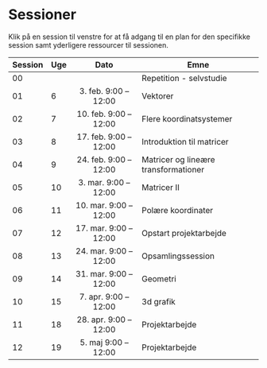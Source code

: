 # Sessioner

Klik på en session til venstre for at få adgang til en plan for den specifikke session samt yderligere ressourcer til sessionen.

<div class="center-table" markdown>

| Session | Uge | Dato                 | Emne                        |
| ------- | --- | :-------------------: | ---------------------------- |
| 00      |    |                      | Repetition - selvstudie       |
| 01      | 6   | 3. feb. 9:00 – 12:00 | Vektorer                    |
| 02      | 7   | 10. feb. 9:00 – 12:00 | Flere koordinatsystemer      |
| 03      | 8   | 17. feb. 9:00 – 12:00 | Introduktion til matricer    |
| 04      | 9   | 24. feb. 9:00 – 12:00 | Matricer og lineære transformationer |
| 05      | 10   | 3. mar. 9:00 – 12:00 | Matricer II             |
| 06      | 11  | 10. mar. 9:00 – 12:00  | Polære koordinater           |
| 07      | 12  | 17. mar. 9:00 – 12:00 | Opstart projektarbejde               |
| 08      | 13  | 24. mar. 9:00 – 12:00 | Opsamlingssession              |
| 09      | 14  | 31. mar. 9:00 – 12:00 | Geometri                     |
| 10      | 15  | 7. apr. 9:00 – 12:00 | 3d grafik                    |
| 11      | 18  | 28. apr. 9:00 – 12:00 | Projektarbejde               |
| 12      | 19  | 5. maj 9:00 – 12:00   | Projektarbejde          |